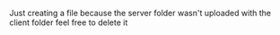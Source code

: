 Just creating a file because the server folder wasn't uploaded with the client folder
feel free to delete it